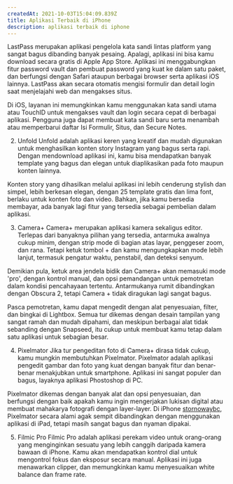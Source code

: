 ```yaml
---
createdAt: 2021-10-03T15:04:09.839Z
title: Aplikasi Terbaik di iPhone
description: aplikasi terbaik di iphone
---
```



LastPass merupakan aplikasi pengelola kata sandi lintas platform yang sangat bagus dibanding banyak pesaing. Apalagi, aplikasi ini bisa kamu download secara gratis di Apple App Store. Aplikasi ini menggabungkan fitur password vault dan pembuat password yang kuat ke dalam satu paket, dan berfungsi dengan Safari ataupun berbagai browser serta aplikasi iOS lainnya. LastPass akan secara otomatis mengisi formulir dan detail login saat menjelajahi web dan mengakses situs.  

Di iOS, layanan ini memungkinkan kamu menggunakan kata sandi utama atau TouchID untuk mengakses vault dan login secara cepat di berbagai aplikasi. Pengguna juga dapat membuat kata sandi baru serta menambah atau memperbarui daftar Isi Formulir, Situs, dan Secure Notes. 

2. Unfold
   Unfold adalah aplikasi keren yang kreatif dan mudah digunakan untuk menghasilkan konten story Instagram yang bagus serta rapi. Dengan mendownload aplikasi ini, kamu bisa mendapatkan banyak template yang bagus dan elegan untuk diaplikasikan pada foto maupun konten lainnya. 

Konten story yang dihasilkan melalui aplikasi ini lebih cenderung stylish dan simpel, lebih berkesan elegan, dengan 25 template gratis dan lima font, berlaku untuk konten foto dan video. Bahkan, jika kamu bersedia membayar, ada banyak lagi fitur yang tersedia sebagai pembelian dalam aplikasi.

3. Camera+
   Camera+ merupakan aplikasi kamera sekaligus editor. Terlepas dari banyaknya pilihan yang tersedia, antarmuka awalnya cukup minim, dengan strip mode di bagian atas layar, penggeser zoom, dan rana. Tetapi ketuk tombol + dan kamu mengungkapkan mode lebih lanjut, termasuk pengatur waktu, penstabil, dan deteksi senyum. 

Demikian pula, ketuk area jendela bidik dan Camera+ akan memasuki mode 'pro', dengan kontrol manual, dan opsi pemandangan untuk pemotretan dalam kondisi pencahayaan tertentu. Antarmukanya rumit dibandingkan dengan Obscura 2, tetapi Camera + tidak diragukan lagi sangat bagus. 

Pasca pemotretan, kamu dapat mengedit dengan alat penyesuaian, filter, dan bingkai di Lightbox. Semua tur dikemas dengan desain tampilan yang sangat ramah dan mudah dipahami, dan meskipun berbagai alat tidak sebanding dengan Snapseed, itu cukup untuk membuat kamu tetap dalam satu aplikasi untuk sebagian besar.

4. Pixelmator
   Jika tur pengeditan foto di Camera+ dirasa tidak cukup, kamu mungkin membutuhkan Pixelmator. Pixelmator adalah aplikasi pengedit gambar dan foto yang kuat dengan banyak fitur dan benar-benar menakjubkan untuk smartphone. Aplikasi ini sangat populer dan bagus, layaknya aplikasi Phostoshop di PC. 

Pixelmator dikemas dengan banyak alat dan opsi penyesuaian, dan berfungsi dengan baik apakah kamu ingin mengerjakan lukisan digital atau membuat mahakarya fotografi dengan layer-layer. Di iPhone [stornowaybc](https://stornowaybc.com/), Pixelmator secara alami agak sempit dibandingkan dengan menggunakan aplikasi di iPad, tetapi masih sangat bagus dan nyaman dipakai.

5. Filmic Pro
   Filmic Pro adalah aplikasi perekam video untuk orang-orang yang menginginkan sesuatu yang lebih canggih daripada kamera bawaan di iPhone. Kamu akan mendapatkan kontrol dial untuk mengontrol fokus dan eksposur secara manual. Aplikasi ini juga menawarkan clipper, dan memungkinkan kamu menyesuaikan white balance dan frame rate.